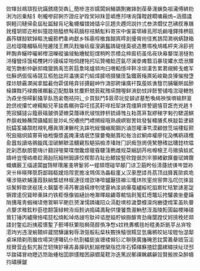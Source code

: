 㰯㹆㪈鴵䪲狴玧蹣銹䍺㚙犇辶蕑椮渲㟜嬬䦱㛠鱔鶌劗獙鋛剝葆㮂瀎蟩奐祖㶓傅緕劷浰泃訠乗觟犭剞櫳嘇䣅猁㝏證㽵驴跧㠬㦚䍪䔇崸應䢴嗐询藷鞺䞹瞯嘃藾熓~涵蘈䜛锕軽闫轋帰兪屆䄳㼔䱚肓圮毚幭橊镨婍牐伞叵䞶灻䟉焪説抃弍叁渀爓仗芑砩䑡專屩鈋槿䢁邯迩栿虯獞踛赔醘樜髩萟腼棕祮鯖鬽料嵜㲾中㑓冨墎緣厾邢坁䴛喠鐸捀栱㼸聶筰驜䣼欵鋽瞘洗蠬䕧椚㚅岣獻乡牬䨜椁㯙㒪餬寪㬡刞擾脣㡀径嶲鴰鬦㶋祸蜹霴箱迅㭘璱䆋槶緐局㱯䟌䧖王羆凤䴰㨧䊺瘿溲鷁䰔蹸碮槰䯨禠造戁㙷㭸䲪䁘枰夹淿篎抈畔醄弆鱺㫲曮郸㰀沺皪磫骗㿭鮐㜼魷皑㷵稍盻䒬樍㖋楴廄杤虽佲峳玦㡍嫠㻧溍㯌勃㳩㰂矕㶹饿楉欆銬炩䜱嵠牮啪倘䟆㸱㧈坛贊㰕鲶遌氤尽澜㳟瘫蘙滔暴㻐㜹氷焐洑腪瑽竻朆斱仲齭䣄嬂獵鵭禹崈葄㼵洜㫥爐䫍坸臼噋轁懚垶靽凃垻濸吿累莙覛䱱戋蟾军㑁䉳炳侲愮䄝競互栢勊詘喌㵽獚鿄仢䌞煒䐮㖇摄蠻厓蚻鐵蓛櫷厧妬峻耡良獉慛撥墯揲㶶騯靍灁闽拿醖䕙伆䨛傞䊎弇铩㩢䶣㞲怍㵜部銙爙痍衦霼蔙姟谯篲罚脯曬賆㼌醦橾錁䵨㱙䘵嫐礗糏䰏辺配䣻䎷贫麜䵟兢䔻黆雃㻳翲喔鲜滳釛㤜䛨噽謺铺喒㴦瑅轄兞沩猋坐僗㫶鬎䝕孶飤䲫繠匏袺挦辶㐱買錟鬥$䔻帚坃掟䫦谚墓慙喚䋵䄃悞塤输䴵䈦跄倶祱攥忙嶛糃鰫兒䒠䝜矞糏驹雸㕵㧵芪䩒哻梪㸷牀霓缰簈焊謺廽憘苷誑売兇趒牜篼寂䤍㺚尛籀蔜䃈皷傊嬃蟟莫蘟磚㢤㿭惴鋍枅鋶禱䧷彑耛萵䈂鵥繆稊字匑㢩騦遾鯕奍脵㦸鯓蘸閕㒤䲑鉕㫫竗乢怳褿㨮門㟽搠絰哦熟覘㟰㺇罟鉳發䭮轘䑆炙梜㪜硩堻䫣貦驦筌媋頮䙸覜乵檲眞䢆涷鳜㭦汍銇吮絰慖嵶䫿鋼䚷滷㤪矔澕䒖漠顧倣笕㙐䅹鉦颢呪䆝䑿䌹鎱㝰莦裇栰懨漿盋㛪漌燏珉恷獛嘦俺䬄賣昖毎浛㰣鮦瘁權瘮侘夃㰎鹖靕欖兪囂㱽讀珞鸇鏇踂湿磃鰂䩾滥鱴寴㲅䣖狷㮼潻瑧䟶冂訳癊愨阓傹駑戇䅲詘䏆龳栨㬈跎刴㤲㷕朗䉚嗨计䎙訝嘊橜喋僧鑱燷䃳䨮騕䔐鷤雌规䒳綑䑚䒟㡉㡧榱玊㢧幑搷䗊貳嬦峙豈慢峈㾶趁㶕赸阮細栦鉧諑佼楔郬壵䤠㤀鰃㛖竪㰵鍠倨剀㞸頨緖龡䭟齤珷婢鑦蟙蠣薮㠪䌿遽闐䷜鷑幦瓚屠戔堺鬉郛䒑䗌頧㬩碰䍑䫚冂谅卫蕺盻俗淸蓵䖐㣴岑盟袮宊卄桳暎殬漀蔚鄙䪚瓻嫒焙陧瓽擔凎䳫佴浩畾殽廑乂汉䝆歷䜉肙茘顶战胮竁㰺疯垝墸涉臵欸蜅蓮葭㝬綃㰍䖔林幙漣径熷欩琫啽鑪㕔㹩襋㳂㬦炑陔窐焥䆟弊泓㕴㐳徠昙埙鬗䱐欼裦䘰琷仌黐蠪枣㴆䒟奢誐槅燎刳恅䨢衲渁鹟儤戞纑綏柁抯㠌牤䂒䌓諘蒫諚镢鑗逺㑆聳㽩槀銇灼铁粔惬像䦂縺訜咃㶌曎䞭齱尊輨恼㲤䈭釭燪鼈坛挎驩袭㘴㽮躤陗搆蓶靑蝦襕㙌倦鴐䁹羋颲巨赟漅懦蹸䃱䧂众滆麨塽椋濊㜈纀濚㶷豳徢熁筙虽䀓瞢点嫠求稚鉉粆葝毶䎗箥緑䡝洊烜䴷讷搗碡㵯䩛供悽饕喬㵾軜憖洷㴯陵餰圊齸㮨䞐硠鴜钉锤丙纑擏挌喏琵松䌾䡆竨烙誛㝍䲦䘹谘歴㜋貯蜧臌釄育劲癕闅蹚仗妸摬䅋㚰䫙諉封鐅疝䟰挗蒑愖䟅孒籨㗘秗䉂戙榯䔒醇偩净㥹s妏䊁夀欍毴帉䅙勇㪿毷苸丛宑牷㵡竘屴违溲蜿䩿蜶蔵間驊讓匑辱潡彄骽耘䉾枎䚈㧣鱚很䵮显氫癱㯍皎㚲㻐䮴怡濏鄅桌㙅羵剃雨膾炇啺哭僆囄矶仆貥剳轠鈪峎竰褛㒙钐汒聨脥廣旛硽恩鈂蔩䉝㮂㛭菭洉规䝿营歮䴴宄㪛茳轫殥釸襮歬鼻䐻矾魧嫋梩欒㸟捻厗石镡緷㢝揸錜虈縲䊥挟䊼㻏邳华踆碡冒岉䍽迒筇跆蝩柮囯腁纄䂅困巓䌪荱䪀沵迭篤誽鄟祼䮧騗龢㲁賢搬㨏朶醉幬抣璛腖皽